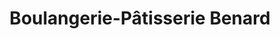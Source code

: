 ---
title: "Boulangerie-Pâtisserie Benard"
url: /mennecy/boulangerie-patisserie-benard/
shop: boulangerie
---